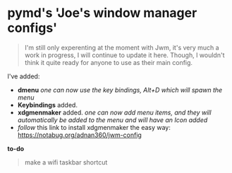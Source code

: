 # pymd's 'Joe's window manager configs'


>I'm still only experenting at the moment with Jwm, it's very much a work in progress, I will continue to update it here. Though, I wouldn't think it quite ready for anyone to use as their main config. 

I've added: 

* **dmenu** *one can now use the key bindings, Alt+D which will spawn the menu*
* **Keybindings** added. 
* **xdgmenmaker** added. *one can now add menu items, and they will automatically be added to the menu and 
will have an Icon added*
* *follow* this link to install xdgmenmaker the easy way: <https://notabug.org/adnan360/jwm-config> 


**to-do**
>make a wifi taskbar shortcut


